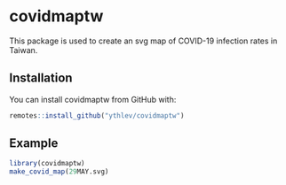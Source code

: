 
# covidmaptw

<!-- badges: start -->
<!-- badges: end -->

This package is used to create an svg map of COVID-19 infection rates in Taiwan.

## Installation

You can install covidmaptw from GitHub with:

``` r
remotes::install_github("ythlev/covidmaptw")
```

## Example

``` r
library(covidmaptw)
make_covid_map(29MAY.svg)
```

